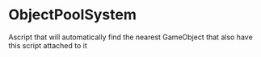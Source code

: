# ObjectPoolSystem
Ascript that will automatically find the nearest GameObject that also have this script attached to it
